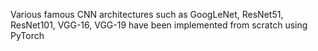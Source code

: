 Various famous CNN architectures such as GoogLeNet, ResNet51, ResNet101, VGG-16, VGG-19 have been implemented from scratch using PyTorch
